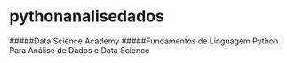 # pythonanalisedados
#####Data Science Academy
#####Fundamentos de Linguagem Python Para Análise de Dados e Data Science
